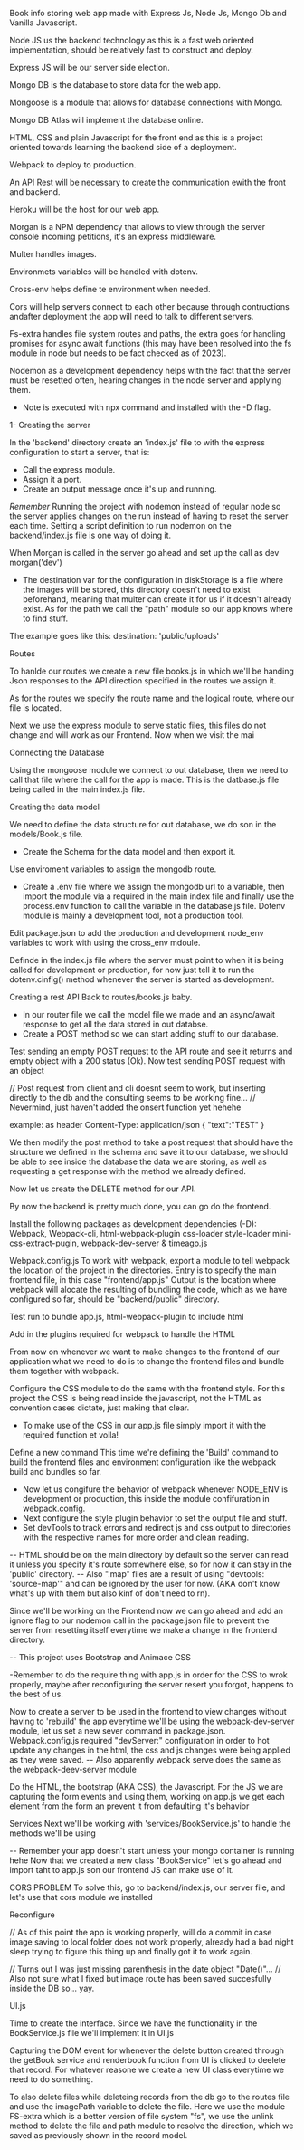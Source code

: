 Book info storing web app made with Express Js, Node Js, Mongo Db and Vanilla Javascript.

Node JS us the backend technology as this is a fast web oriented implementation, should be relatively fast to construct and deploy.

Express JS will be our server side election.

Mongo DB is the database to store data for the web app.

Mongoose is a module that allows for database connections with Mongo.

Mongo DB Atlas will implement the database online.

HTML, CSS and plain Javascript for the front end as this is a project oriented towards learning the backend side of a deployment.

Webpack to deploy to production.

An API Rest will be necessary to create the communication ewith the front and backend.

Heroku will be the host for our web app.

Morgan is a NPM dependency that allows to view through the server console incoming petitions, it's an express middleware.

Multer handles images.

Environmets variables will be handled with dotenv.

Cross-env helps define te environment when needed.

Cors will help servers connect to each other because through contructions andafter deployment the app will need to talk to different servers.

Fs-extra handles file system routes and paths, the extra goes for handling promises for async await functions (this may have been resolved into the fs module in node but needs to be fact checked as of 2023).

Nodemon as a development dependency helps with the fact that the server must be resetted often, hearing changes in the node server and applying them.
- Note is executed with npx command and installed with the -D flag.

1- Creating the server

In the 'backend' directory create an 'index.js' file to with the express configuration to start a server, that is:
- Call the express module.
- Assign it a port.
- Create an output message once it's up and running.

*Remember*
Running the project with nodemon instead of regular node so the server applies changes on the run instead of having to reset the server each time.
Setting a script definition to run nodemon on the backend/index.js file is one way of doing it.

When Morgan is called in the server go ahead and set up the call as dev
morgan('dev')

- The destination var for the configuration in diskStorage is a file where the images will be stored, this directory doesn't need to exist beforehand, meaning that multer can create it for us if it doesn't already exist.
As for the path we call the "path" module so our app knows where to find stuff.

The example goes like this: destination: 'public/uploads'

Routes

To hanlde our routes we create a new file books.js in which we'll be handing Json responses to the API direction specified in the routes we assign it.

As for the routes we specify the route name and the logical route, where our file is located.

Next we use the express module to serve static files, this files do not change and will work as our Frontend.
Now when we visit the mai

Connecting the Database

Using the mongoose module we connect to out database, then we need to call that file where the call for the app is made.
This is the datbase.js file being called in the main index.js file.

Creating the data model

We need to define the data structure for out database, we do son in the models/Book.js file.
- Create the Schema for the data model and then export it. 

Use enviroment variables to assign the mongodb route.
- Create a .env file where we assign the mongodb url to a variable, then import the module via a required in the main index file and finally use the process.env function to call the variable in the database.js file.
Dotenv module is mainly a development tool, not a production tool.


Edit package.json to add the production and development node_env variables to work with using the cross_env mdoule.

Definde in the index.js file where the server must point to when it is being called for development or production, for now just tell it to run the dotenv.cinfig() method whenever the server is started as development.

Creating a rest API
Back to routes/books.js baby.

- In our router file we call the model file we made and an async/await response to get all the data stored in out databse.
- Create a POST	method so we can start adding stuff to our database.

Test sending an empty POST request to the API route and see it returns and empty object with a 200 status (Ok).
Now test sending POST request with an object

// Post request from client and cli doesnt seem to work, but inserting directly to the db and the consulting seems to be working fine...
// Nevermind, just haven't added the onsert function yet hehehe

example:
as header
Content-Type: application/json
{
 "text":"TEST"
}

We then modify the post method to take a post request that should have the structure we defined in the schema and save it to our database, we should be able to see inside the database the data we are storing, as well as requesting a get response with the method we already defined.

Now let us create the DELETE method for our API.

By now the backend is pretty much done, you can go do the frontend.

Install the following packages as development dependencies (-D):
Webpack, Webpack-cli, html-webpack-plugin css-loader style-loader mini-css-extract-pugin, webpack-dev-server & timeago.js

Webpack.config.js
To work with webpack, export a module to tell webpack the location of the project in the directories.
Entry is to specify the main frontend file, in this case "frontend/app.js"
Output is the location where webpack will alocate the resulting of bundling the code, which as we have configured so far, should be "backend/public" directory.

Test run to bundle app.js, html-webpack-plugin to  include html

Add in the plugins required for webpack to handle the HTML

From now on whenever we want to make changes to the frontend of our application what we need to do is to change the frontend files and bundle them together with webpack.

Configure the CSS module to do the same with the frontend style.
For this project the CSS is being read inside the javascript, not the HTML as convention cases dictate, just making that clear.
- To make use of the CSS in our app.js file simply import it with the required function et voila!

Define a new command
This time we're defining the 'Build' command to build the frontend files and environment configuration like the webpack build and bundles so far.

- Now let us congifure the behavior of webpack whenever NODE_ENV is development or production, this inside the module confifuration in webpack.config.
- Next configure the style plugin behavior to set the output file and stuff.
- Set devTools to track errors and redirect js and css output to directories with the respective names for more order and clean reading.

-- HTML should be on the main directory by default so the server can read it unless you specify it's route somewhere else, so for now it can stay in the 'public' directory.
-- Also ".map" files are a result of using "devtools: 'source-map'" and can be ignored by the user for now. (AKA don't know what's up with them but also kinf of don't need to rn).

Since we'll be working on the Frontend now we can go ahead and add an ignore flag to our nodemon call in the package.json file to prevent the server from resetting itself everytime we make a change in the frontend directory.

-- This project uses Bootstrap and Animace CSS

-Remember to do the require thing with app.js in order for the CSS to wrok properly, maybe after reconfiguring the server resert you forgot, happens to the best of us.

Now to create a server to be used in the frontend to view changes without having to 'rebuild' the app everytime we'll be using the webpack-dev-server module, let us set a new sever command in package.json.
Webpack.config.js required "devServer:" configuration in order to hot update any changes in the html, the css and js changes were being applied as they were saved. 
-- Also apparently webpack serve does the same as the webpack-deev-server module

Do the HTML, the bootstrap (AKA CSS), the Javascript.
For the JS we are capturing the form events and using them, working on app.js we get each element from the form an prevent it from defaulting it's behavior

Services
Next we'll be working with 'services/BookService.js' to handle the methods we'll be using

-- Remember your app doesn't start unless your mongo container is running hehe
Now that we created a new class "BookService" let's go ahead and import taht to app.js son our frontend JS can make use of it.

CORS PROBLEM
To solve this, go to backend/index.js, our server file, and let's use that cors module we installed

Reconfigure

// As of this point the app is working properly, will do a commit in case image saving to local folder does not work properly, already had a bad night sleep trying to figure this thing up and finally got it to work again.

// Turns out I was just missing parenthesis in the date object "Date()"...
// Also not sure what I fixed but image route has been saved succesfully inside the DB so... yay.

UI.js

Time to create the interface.
Since we have the functionality in the BookService.js file we'll implement it in UI.js

Capturing the DOM event for whenever the delete button created through the getBook service and renderbook function from UI is clicked to deelete that record.
For whatever reasone we create a new UI class everytime we need to do something.

To also delete files while deleteing records from the db go to the routes file and use the imagePath variable to delete the file. Here we use the module FS-extra which is a better version of file system "fs", we use the unlink method to delete the file and path module to resolve the direction, which we saved as previously shown in the record model.




